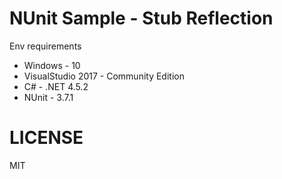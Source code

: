 # NUnit Sample - Stub Reflection

Env requirements

* Windows - 10
* VisualStudio 2017 - Community Edition
* C# - .NET 4.5.2
* NUnit - 3.7.1

# LICENSE

MIT
